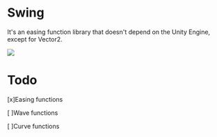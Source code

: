 # Swing
It's an easing function library that doesn't depend on the Unity Engine, except for Vector2.

![](https://github.com/onovich/Swing/blob/main/Assets/com.mortise.swing/Sample/Art/spr_scr_shoot.png)

# Todo
[x]Easing functions

[ ]Wave functions

[ ]Curve functions
